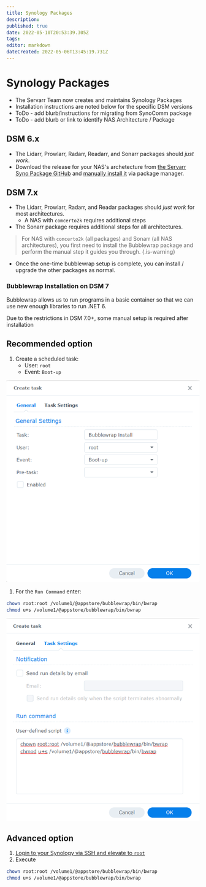 ```yaml
---
title: Synology Packages
description: 
published: true
date: 2022-05-10T20:53:39.305Z
tags: 
editor: markdown
dateCreated: 2022-05-06T13:45:19.731Z
---
```


# Synology Packages

- The Servarr Team now creates and maintains Synology Packages
- Installation instructions are noted below for the specific DSM versions
- ToDo - add blurb/instructions for migrating from SynoComm package
- ToDo - add blurb or link to identify NAS Architecture / Package

## DSM 6.x

- The Lidarr, Prowlarr, Radarr, Readarr, and Sonarr packages should _just work_.
- Download the release for your NAS's archetecture from [the Servarr Syno Package GitHub](https://github.com/Servarr/spksrc/releases) and [manually install it](https://kb.synology.com/en-us/DSM/tutorial/How_to_install_applications_with_Package_Center#x_anchor_id6) via package manager.

## DSM 7.x

- The Lidarr, Prowlarr, Radarr, and Readar packages should _just work_ for most architectures.
  - A NAS with `comcerto2k` requires additional steps
- The Sonarr package requires additional steps for all architectures.

> For NAS with `comcerto2k` (all packages) and Sonarr (all NAS architectures), you first need to install the Bubblewrap package and perform the manual step it guides you through.
{.is-warning}

- Once the one-time bubblewrap setup is complete, you can install / upgrade the other packages as normal.

### Bubblewrap Installation on DSM 7

Bubblewrap allows us to run programs in a basic container so that we can use new enough libraries to run .NET 6.

Due to the restrictions in DSM 7.0+, some manual setup is required after installation

## Recommended option

1. Create a scheduled task:
	- User: `root`
  	- Event: `Boot-up`

![create_task1.png](/create_task1.png)
1. For the `Run Command` enter:
```bash
chown root:root /volume1/@appstore/bubblewrap/bin/bwrap
chmod u+s /volume1/@appstore/bubblewrap/bin/bwrap
```
![create_task2.png](/create_task2.png)

## Advanced option

1. [Login to your Synology via SSH and elevate to `root`](https://kb.synology.com/en-global/DSM/tutorial/How_to_login_to_DSM_with_root_permission_via_SSH_Telnet)
1. Execute 
```bash
chown root:root /volume1/@appstore/bubblewrap/bin/bwrap
chmod u+s /volume1/@appstore/bubblewrap/bin/bwrap
```